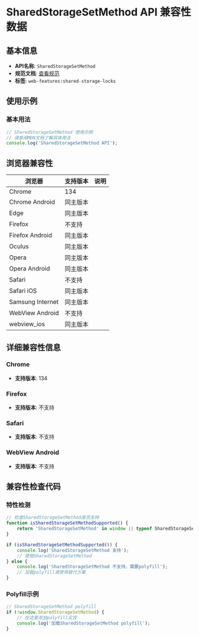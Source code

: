 # SharedStorageSetMethod API 兼容性数据

## 基本信息

- **API名称**: `SharedStorageSetMethod`
- **规范文档**: [查看规范](https://wicg.github.io/shared-storage/#sharedstoragesetmethod)
- **标签**: `web-features:shared-storage-locks`

## 使用示例

### 基本用法

```javascript
// SharedStorageSetMethod 使用示例
// 请查阅MDN文档了解具体用法
console.log('SharedStorageSetMethod API');
```

## 浏览器兼容性

| 浏览器 | 支持版本 | 说明 |
|--------|----------|------|
| Chrome | 134 |  |
| Chrome Android | 同主版本 |  |
| Edge | 同主版本 |  |
| Firefox | 不支持 |  |
| Firefox Android | 同主版本 |  |
| Oculus | 同主版本 |  |
| Opera | 同主版本 |  |
| Opera Android | 同主版本 |  |
| Safari | 不支持 |  |
| Safari iOS | 同主版本 |  |
| Samsung Internet | 同主版本 |  |
| WebView Android | 不支持 |  |
| webview_ios | 同主版本 |  |

## 详细兼容性信息

### Chrome

- **支持版本**: 134

### Firefox

- **支持版本**: 不支持

### Safari

- **支持版本**: 不支持

### WebView Android

- **支持版本**: 不支持

## 兼容性检查代码

### 特性检测

```javascript
// 检查SharedStorageSetMethod是否支持
function isSharedStorageSetMethodSupported() {
    return 'SharedStorageSetMethod' in window || typeof SharedStorageSetMethod !== 'undefined';
}

if (isSharedStorageSetMethodSupported()) {
    console.log('SharedStorageSetMethod 支持');
    // 使用SharedStorageSetMethod
} else {
    console.log('SharedStorageSetMethod 不支持，需要polyfill');
    // 加载polyfill或使用替代方案
}
```

### Polyfill示例

```javascript
// SharedStorageSetMethod polyfill
if (!window.SharedStorageSetMethod) {
    // 在这里添加polyfill实现
    console.log('加载SharedStorageSetMethod polyfill');
}
```

